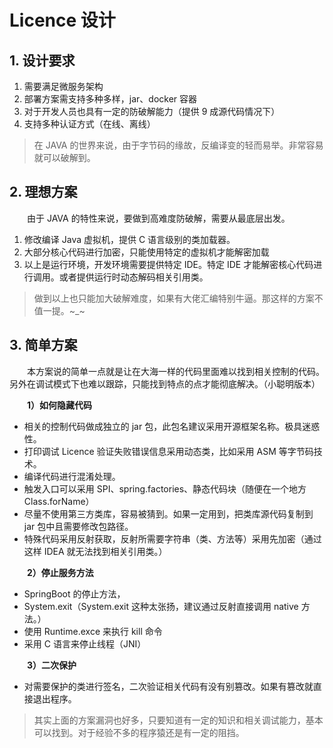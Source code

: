 # Licence 设计

## 1. 设计要求

1. 需要满足微服务架构
2. 部署方案需支持多种多样，jar、docker 容器
3. 对于开发人员也具有一定的防破解能力（提供 9 成源代码情况下）
4. 支持多种认证方式（在线、离线）

> 在 JAVA 的世界来说，由于字节码的缘故，反编译变的轻而易举。非常容易就可以破解到。
>

## 2. 理想方案

　　由于 JAVA 的特性来说，要做到高难度防破解，需要从最底层出发。

1. 修改编译 Java 虚拟机，提供 C 语言级别的类加载器。
2. 大部分核心代码进行加密，只能使用特定的虚拟机才能解密加载
3. 以上是运行环境，开发环境需要提供特定 IDE。特定 IDE 才能解密核心代码进行调用。或者提供运行时动态解码相关引用类。

> 做到以上也只能加大破解难度，如果有大佬汇编特别牛逼。那这样的方案不值一提。~_~
>

## 3. 简单方案

　　本方案说的简单一点就是让在大海一样的代码里面难以找到相关控制的代码。另外在调试模式下也难以跟踪，只能找到特点的点才能彻底解决。（小聪明版本）

　　**1）如何隐藏代码**

* 相关的控制代码做成独立的 jar 包，此包名建议采用开源框架名称。极具迷惑性。
* 打印调试 Licence 验证失败错误信息采用动态类，比如采用 ASM 等字节码技术。
* 编译代码进行混淆处理。
* 触发入口可以采用 SPI、spring.factories、静态代码块（随便在一个地方 Class.forName）
* 尽量不使用第三方类库，容易被猜到。如果一定用到，把类库源代码复制到 jar 包中且需要修改包路径。
* 特殊代码采用反射获取，反射所需要字符串（类、方法等）采用先加密（通过这样 IDEA 就无法找到相关引用类。）

　　**2）停止服务方法**

* SpringBoot 的停止方法，
* System.exit（System.exit 这种太张扬，建议通过反射直接调用 native 方法。）
* 使用 Runtime.exce 来执行 kill 命令
* 采用 C 语言来停止线程（JNI）

　　**3）二次保护**

* 对需要保护的类进行签名，二次验证相关代码有没有别篡改。如果有篡改就直接退出程序。

> 其实上面的方案漏洞也好多，只要知道有一定的知识和相关调试能力，基本可以找到。对于经验不多的程序猿还是有一定的阻挡。
>
